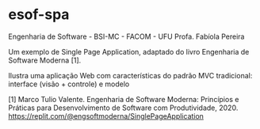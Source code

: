 # esof-spa
Engenharia de Software - BSI-MC - FACOM - UFU
Profa. Fabíola Pereira
 
Um exemplo de Single Page Application, 
adaptado do livro Engenharia de Software Moderna [1].

Ilustra uma aplicação Web 
com características do padrão MVC tradicional:
interface (visão + controle) e modelo

[1] Marco Tulio Valente. Engenharia de Software Moderna: 
Princípios e Práticas para Desenvolvimento de Software com 
Produtividade, 2020. 
https://replit.com/@engsoftmoderna/SinglePageApplication
 
